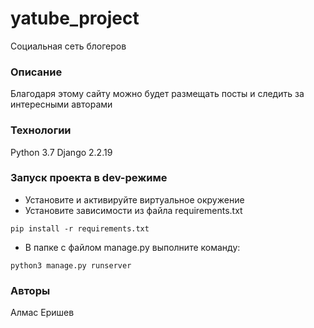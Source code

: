# yatube_project
Социальная сеть блогеров
### Описание
Благодаря этому сайту можно будет размещать посты и следить за интересными авторами
### Технологии
Python 3.7
Django 2.2.19
### Запуск проекта в dev-режиме
- Установите и активируйте виртуальное окружение
- Установите зависимости из файла requirements.txt
```
pip install -r requirements.txt
``` 
- В папке с файлом manage.py выполните команду:
```
python3 manage.py runserver
```
### Авторы
Алмас Еришев